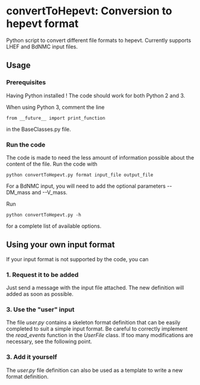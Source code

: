 # convertToHepevt: Conversion to hepevt format
Python script to convert different file formats to hepevt. 
Currently supports LHEF and BdNMC input files. 

## Usage

### Prerequisites
Having Python installed ! The code should work for both Python 2 and 3.

When using Python 3, comment the line 
```
from __future__ import print_function
```
in the BaseClasses.py file. 

### Run the code

The code is made to need the less amount of information possible about the content of the file. 
Run the code with 
```
python convertToHepevt.py format input_file output_file
```
For a BdNMC input, you will need to add the optional parameters --DM_mass and --V_mass. 

Run 
```
python convertToHepevt.py -h
```
for a complete list of available options. 

## Using your own input format
If your input format is not supported by the code, you can

### 1. Request it to be added
Just send a message with the input file attached. The new definition will added as soon as possible. 

### 3. Use the "user" input
The file *user.py* contains a skeleton format definition that can be easily completed to suit a simple input format.
Be careful to correctly implement the *read_events* function in the *UserFile* class. 
If too many modifications are necessary, see the following point.

### 3. Add it yourself
The *user.py* file definition can also be used as a template to write a new format definition. 
